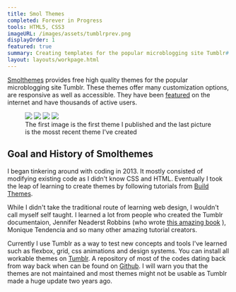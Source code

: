 ```yaml
---
title: Smol Themes
completed: Forever in Progress
tools: HTML5, CSS3
imageURL: /images/assets/tumblrprev.png
displayOrder: 1
featured: true
summary: Creating templates for the popular microblogging site Tumblr# 
layout: layouts/workpage.html
---
```


[Smolthemes](https://smolthemes.tumblr.com/) provides free high quality themes for the popular microblogging site Tumblr. These themes offer many customization options, are responsive as well as accessible. They have been [featured](https://www.templatemonster.com/blog/40-free-tumblr-themes/) on the internet and have thousands of active users.

<figure class="post-gallery">
<img src="https://64.media.tumblr.com/353910a89ec34c9159a296f7c66d1729/tumblr_inline_miawd2zWGA1qz4rgp.png"/>
<img src="https://64.media.tumblr.com/themes/screenshots/FlfJ0RTeLOyuX8vU_o1.png">
<img src="https://64.media.tumblr.com/themes/screenshots/1qcxhfz/f9214f5d2dbda0fbcbc66c738fd56910.png">
<img src="https://64.media.tumblr.com/themes/screenshots/1qcxhfz/6af9261c698219dcb28627ac1fd4aac9.png"/>
<figcaption>
The first image is the first theme I published and the last picture is the mosst recent theme I've created
</figcaption>
</figure>

## Goal and History of Smolthemes

I began tinkering around with coding in 2013. It mostly consisted of modifying existing code as I didn't know CSS and HTML. Eventually I took the leap of learning to create themes by following tutorials from [Build Themes](https://buildthemes.tumblr.com/). 

While I didn't take the traditional route of learning web design, I wouldn't call myself self taught. I learned a lot from people who created the Tumblr documentaion, Jennifer Neaderst Robbins (who wrote [this amazing book](https://play.google.com/store/books/details?id=uN7kAT9FidcC&source=productsearch&utm_source=HA_Desktop_US&utm_medium=SEM&utm_campaign=PLA&pcampaignid=MKTAD0930BO1&gclid=Cj0KCQjwqsHWBRDsARIsALPWMEN6PenNn36ZugrC6Sgk6FROP7VF7CKoZ2i2Jhzo0qy2SJQ-26JT3asaAgXPEALw_wcB&gclsrc=aw.ds&dclid=CJCC8Z64uNoCFYuZyAodG7UMdg) ), Monique Tendencia and so many other amazing tutorial creators.

Currently I use Tumblr as a way to test new concepts and tools I've learned such as flexbox, grid, css animations and design systems. You can install all workable themes on [Tumblr](https://www.tumblr.com/themes/by/slurppi). A repository of most of the codes dating back from way back when can be found on [Github](https://github.com/smolcodes/Tumblr-Themes). I will warn you that the themes are not maintained and most themes might not be usable as Tumblr made a huge update two years ago.
